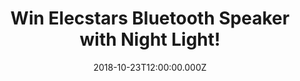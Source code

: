 ---
campaign-uuid: "c-86b14d45-656e-4fd6-b200-3fc9b4ecc510"
type: "Competition"
category: "Technology"
date: "2018-10-23T12:00:00.000Z"
end-date: "2018-11-23T23:59:00.000Z"
disable-form: false
is_promoted: false
has_entry_page: true
title: "Win Elecstars Bluetooth Speaker with Night Light!"
competition-description: "<p>We have the perfect gift, birthday present, housewarming\
  \ item, ideal for reading, writing, studying, working, partying, entertainment decoration\
  \ for yourself, your family or friends! Yes, we are talking about Elecstars Bluetooth\
  \ Speaker with Night Light!</p>\r\n<p>Want to treat yourself? Enter below for a\
  \ chance to win!</p>"
hero-header: "Win Elecstars Bluetooth Speaker with Night Light!"
terms-confirmation: "N/A"
banner-img: "https://assets.expresslyapp.com/asset-00fa43b2-4586-493e-87e9-0ef4cf08bdf6.jpg"
logo-left-href: "aaa.nme.com"
logo-left-image: "https://assets.expresslyapp.com/asset-8f236b9c-775c-444a-826e-c96d0168fa00.jpg"
logo-left-title: "NME AAA"
bg-image-hero: "https://assets.expresslyapp.com/asset-cbfbd5ee-14b1-4bc2-a274-5d9aeace2a5a.jpg"
bg-image-first: "https://assets.expresslyapp.com/asset-d1ab4e28-2682-4455-b612-b5d49d397563.jpg"
section1-content: "<p>Don’t stop listening your favourite tunes with this bluetooth\
  \ speaker, up to 10 hours of music play! Bluetooth Speaker + Touch Lamp + Alarm\
  \ Clock + MP3 Player - All in 1! Listening to audio books in the bedroom at night,\
  \ or playing music while cooking, this product will go everywhere with you, and\
  \ literally, brighten your everyday!</p>\r\n<p>Enter the form below for a chance\
  \ to win and it could be coming home to you! Good luck!</p>"
entry-title: "Win Elecstars Bluetooth Speaker with Night Light!"
entry-content: "Enter the draw to win Elecstars Bluetooth Speaker with Night Light\
  \ by completing the form below before 23:59 on 23th of November 2018."
has-winner: false
prize-description: "Elecstars Bluetooth Speaker with Night Light."
special-conditions: "Multiple entries are allowed up to one every day.\r\nThis competition\
  \ is also available on: http://club.expressly.io/competitons/elecstars-bluetooth-spaker"
country-restrictions:
- "GB"
---